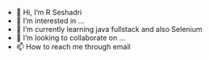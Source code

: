 - 👋 Hi, I’m R Seshadri
- 👀 I’m interested in ...
- 🌱 I’m currently learning java fullstack and also Selenium
- 💞️ I’m looking to collaborate on ...
- 📫 How to reach me through email

<!---
seshadri1905/seshadri1905 is a ✨ special ✨ repository because its `README.md` (this file) appears on your GitHub profile.
You can click the Preview link to take a look at your changes.
--->

